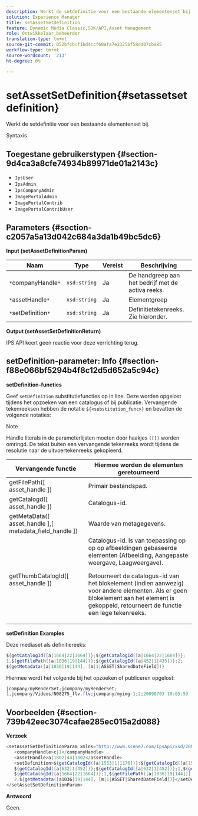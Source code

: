```yaml
---
description: Werkt de setdefinitie voor een bestaande elementenset bij.
solution: Experience Manager
title: setAssetSetDefinition
feature: Dynamic Media Classic,SDK/API,Asset Management
role: Ontwikkelaar,beheerder
translation-type: tm+mt
source-git-commit: 052bfcbcf1bd4ccf60afa7e3325bf58dd07cba85
workflow-type: tm+mt
source-wordcount: '213'
ht-degree: 0%

---
```



# setAssetSetDefinition{#setassetsetdefinition}

Werkt de setdefinitie voor een bestaande elementenset bij.

Syntaxis

## Toegestane gebruikerstypen {#section-9d4ca3a8cfe74934b89971de01a2143c}

* `IpsUser`
* `IpsAdmin`
* `IpsCompanyAdmin`
* `ImagePortalAdmin`
* `ImagePortalContrib`
* `ImagePortalContribUser`

## Parameters {#section-c2057a5a13d042c684a3da1b49bc5dc6}

**Input (setAssetDefinitionParam)**

| Naam | Type | Vereist | Beschrijving |
|---|---|---|---|
| `*`companyHandle`*` | `xsd:string` | Ja | De handgreep aan het bedrijf met de activa reeks. |
| `*`assetHandle`*` | `xsd:string` | Ja | Elementgreep |
| `*`setDefinition`*` | `xsd:string` | Ja | Definitietekenreeks. Zie hieronder. |

**Output (setAssetSetDefinitionReturn)**

IPS API keert geen reactie voor deze verrichting terug.

## setDefinition-parameter: Info {#section-f88e066bf5294b4f8c12d5d652a5c94c}

**setDefinition-functies**

Geef `setDefinition` substitutiefuncties op in line. Deze worden opgelost tijdens het opzoeken van een catalogus of bij publicatie. Vervangende tekenreeksen hebben de notatie `${<substitution_func>}` en bevatten de volgende notaties:

>[!NOTE]
>
>Handle literals in de parameterlijsten moeten door haakjes `([])` worden omringd. De tekst buiten een vervangende tekenreeks wordt tijdens de resolutie naar de uitvoertekenreeks gekopieerd.

<table id="table_A93D2C273B694C289208AA926B2597CD"> 
 <thead> 
  <tr> 
   <th colname="col1" class="entry"> Vervangende functie </th> 
   <th colname="col2" class="entry"> Hiermee worden de elementen geretourneerd </th> 
  </tr> 
 </thead>
 <tbody> 
  <tr> 
   <td colname="col1"> <span class="codeph"> getFilePath([  <span class="varname"> asset_handle  </span>])  </span> </td> 
   <td colname="col2"> Primair bestandspad. </td> 
  </tr> 
  <tr> 
   <td colname="col1"> <span class="codeph"> getCatalogd([  <span class="varname"> asset_handle  </span>])  </span> </td> 
   <td colname="col2"> Catalogus-id. </td> 
  </tr> 
  <tr> 
   <td colname="col1"> <span class="codeph"> getMetaData([  <span class="varname"> asset_handle  </span>],[  <span class="varname"> metadata_field_handle  </span>])  </span> </td> 
   <td colname="col2"> Waarde van metagegevens. </td> 
  </tr> 
  <tr> 
   <td colname="col1"> <span class="codeph"> getThumbCatalogId([  <span class="varname"> asset_handle  </span>])  </span> </td> 
   <td colname="col2"> Catalogus-id. Is van toepassing op op op afbeeldingen gebaseerde elementen (Afbeelding, Aangepaste weergave, Laagweergave). <p>Retourneert de catalogus-id van het blokelement (indien aanwezig) voor andere elementen. Als er geen blokelement aan het element is gekoppeld, retourneert de functie een lege tekenreeks. </p> </td> 
  </tr> 
 </tbody> 
</table>

**setDefinition Examples**

Deze mediaset als definitiereeks:

```java
${getCatalogId([a|1664|22|1664])};${getCatalogId([a|1664|22|1664])}; 
1,${getFilePath([a|1036|19|144])};${getCatalogId([a|452|1|433])};2; 
${getMetadata([a|1036|19|144], [m|1|ASSET|SharedDateField])}
```

Hiermee wordt het volgende bij het opzoeken of publiceren opgelost:

```java
jcompany/myRenderSet;jcompany/myRenderSet; 
1,jcompany/Videos/N08275_flv.flv;jcompany/myimg-1;2;20090703 10:05:53
```

## Voorbeelden {#section-739b42eec3074cafae285ec015a2d088}

**Verzoek**

```java
<setAssetSetDefinitionParam xmlns="http://www.scene7.com/IpsApi/xsd/2009-07-31"> 
   <companyHandle>c|1</companyHandle> 
   <assetHandle>a|1802|44|1802</assetHandle> 
   <setDefinition>${getCatalogId([a|1553|1|1176])};${getCatalogId([a|1553|1|1176])};1;img1, 
   ${getCatalogId([a|632|1|452])};${getCatalogId([a|632|1|452])};1,${getCatalogId([a|1664|22|1664])}; 
   ${getCatalogId([a|1664|22|1664])};1,${getFilePath([a|1036|19|144])};${getCatalogId([ a|452|1|433])}; 
   2;${getMetadata([a1036|19|144], [m|1|ASSET|SharedDateField])}</setDefinition> 
</setAssetSetDefinitionParam>
```

**Antwoord**

Geen.
